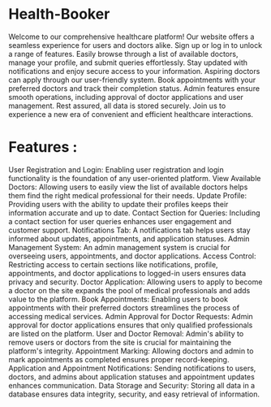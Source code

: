 # Health-Booker
Welcome to our comprehensive healthcare platform! Our website offers a seamless experience for users and doctors alike. Sign up or log in to unlock a range of features. Easily browse through a list of available doctors, manage your profile, and submit queries effortlessly. Stay updated with notifications and enjoy secure access to your information. Aspiring doctors can apply through our user-friendly system. Book appointments with your preferred doctors and track their completion status. Admin features ensure smooth operations, including approval of doctor applications and user management. Rest assured, all data is stored securely. Join us to experience a new era of convenient and efficient healthcare interactions.
# Features :
User Registration and Login: Enabling user registration and login functionality is the foundation of any user-oriented platform.
View Available Doctors: Allowing users to easily view the list of available doctors helps them find the right medical professional for their needs.
Update Profile: Providing users with the ability to update their profiles keeps their information accurate and up to date.
Contact Section for Queries: Including a contact section for user queries enhances user engagement and customer support.
Notifications Tab: A notifications tab helps users stay informed about updates, appointments, and application statuses.
Admin Management System: An admin management system is crucial for overseeing users, appointments, and doctor applications.
Access Control: Restricting access to certain sections like notifications, profile, appointments, and doctor applications to logged-in users ensures data privacy and security.
Doctor Application: Allowing users to apply to become a doctor on the site expands the pool of medical professionals and adds value to the platform.
Book Appointments: Enabling users to book appointments with their preferred doctors streamlines the process of accessing medical services.
Admin Approval for Doctor Requests: Admin approval for doctor applications ensures that only qualified professionals are listed on the platform.
User and Doctor Removal: Admin's ability to remove users or doctors from the site is crucial for maintaining the platform's integrity.
Appointment Marking: Allowing doctors and admin to mark appointments as completed ensures proper record-keeping.
Application and Appointment Notifications: Sending notifications to users, doctors, and admins about application statuses and appointment updates enhances communication.
Data Storage and Security: Storing all data in a database ensures data integrity, security, and easy retrieval of information.

